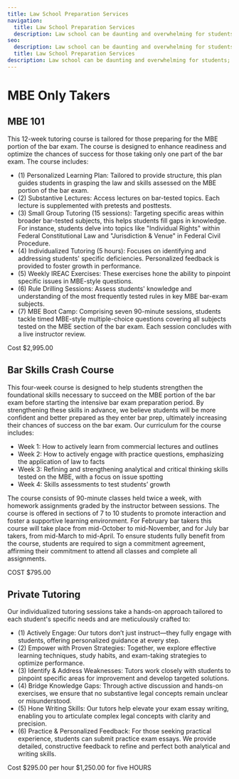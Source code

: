 ```yaml
---
title: Law School Preparation Services
navigation:
  title: Law School Preparation Services
  description: Law school can be daunting and overwhelming for students; especially first year students because they have no idea what to expect or how to begin preparing for exams.  We offer several services to help law school students overcome the anxiety of law school and law school exams and reach their full potential academically.
seo:
  description: Law school can be daunting and overwhelming for students; especially first year students because they have no idea what to expect or how to begin preparing for exams.  We offer several services to help law school students overcome the anxiety of law school and law school exams and reach their full potential academically.
  title: Law School Preparation Services
description: Law school can be daunting and overwhelming for students; especially first year students because they have no idea what to expect or how to begin preparing for exams.  We offer several services to help law school students overcome the anxiety of law school and law school exams and reach their full potential academically.
---
```


# MBE Only Takers

## MBE 101

This 12-week tutoring course is tailored for those preparing for the MBE portion of the bar exam. The course is designed to enhance readiness and optimize the chances of success for those taking only one part of the bar exam. The course includes:

- (1) Personalized Learning Plan: Tailored to provide structure, this plan guides students in grasping the law and skills assessed on the MBE portion of the bar exam.
- (2) Substantive Lectures: Access lectures on bar-tested topics. Each lecture is supplemented with pretests and posttests.
- (3) Small Group Tutoring (15 sessions): Targeting specific areas within broader bar-tested subjects, this helps students fill gaps in knowledge. For instance, students delve into topics like "Individual Rights" within Federal Constitutional Law and "Jurisdiction & Venue" in Federal Civil Procedure.  
- (4) Individualized Tutoring (5 hours): Focuses on identifying and addressing students' specific deficiencies. Personalized feedback is provided to foster growth in performance.  
- (5) Weekly IREAC Exercises: These exercises hone the ability to pinpoint specific issues in MBE-style questions.  
- (6) Rule Drilling Sessions: Assess students' knowledge and understanding of the most frequently tested rules in key MBE bar-exam subjects.
- (7) MBE Boot Camp: Comprising seven 90-minute sessions, students tackle timed MBE-style multiple-choice questions covering all subjects tested on the MBE section of the bar exam. Each session concludes with a live instructor review.

Cost $2,995.00

## Bar Skills Crash Course
This four-week course is designed to help students strengthen the foundational skills necessary to succeed on the MBE portion of the bar exam before starting the intensive bar exam preparation period. By strengthening these skills in advance, we believe students will be more confident and better prepared as they enter bar prep, ultimately increasing their chances of success on the bar exam.  Our curriculum for the course includes:

- Week 1: How to actively learn from commercial lectures and outlines
- Week 2: How to actively engage with practice questions, emphasizing the application of law to facts
- Week 3: Refining and strengthening analytical and critical thinking skills tested on the MBE, with a focus on issue spotting
- Week 4:  Skills assessments to test students’ growth

The course consists of 90-minute classes held twice a week, with homework assignments graded by the instructor between sessions. The course is offered in sections of 7 to 10 students to promote interaction and foster a supportive learning environment. For February bar takers this course will take place from mid-October to mid-November, and for July bar takers, from mid-March to mid-April. To ensure students fully benefit from the course, students are required to sign a commitment agreement, affirming their commitment to attend all classes and complete all assignments.

COST $795.00

## Private Tutoring
Our individualized tutoring sessions take a hands-on approach tailored to each student's specific needs and are meticulously crafted to:
- (1) Actively Engage: Our tutors don’t just instruct—they fully engage with students, offering personalized guidance at every step.
- (2) Empower with Proven Strategies: Together, we explore effective learning techniques, study habits, and exam-taking strategies to optimize performance.
- (3) Identify & Address Weaknesses: Tutors work closely with students to pinpoint specific areas for improvement and develop targeted solutions.
- (4) Bridge Knowledge Gaps: Through active discussion and hands-on exercises, we ensure that no substantive legal concepts remain unclear or misunderstood.
- (5) Hone Writing Skills: Our tutors help elevate your exam essay writing, enabling you to articulate complex legal concepts with clarity and precision.
- (6) Practice & Personalized Feedback: For those seeking practical experience, students can submit practice exam essays. We provide detailed, constructive feedback to refine and perfect both analytical and writing skills.

Cost $295.00 per hour $1,250.00 for five HOURS
